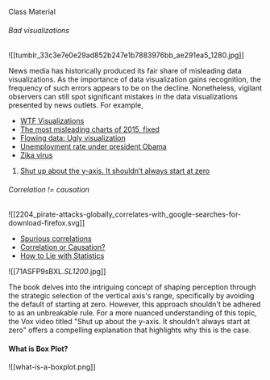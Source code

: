 Class Material 

###### Bad visualizations

![[tumblr_33c3e7e0e29ad852b247e1b7883976bb_ae291ea5_1280.jpg]]


News media has historically produced its fair share of misleading data visualizations. As the importance of data visualization gains recognition, the frequency of such errors appears to be on the decline. Nonetheless, vigilant observers can still spot significant mistakes in the data visualizations presented by news outlets. For example,

- [WTF Visualizations](http://viz.wtf/)
- [The most misleading charts of 2015, fixed](http://qz.com/580859/the-most-misleading-charts-of-2015-fixed/)
- [Flowing data: Ugly visualization](http://flowingdata.com/category/visualization/ugly-visualization/)
- [Unemployment rate under president Obama](http://flowingdata.com/2011/12/12/fox-news-still-makes-awesome-charts/)
- [Zika virus](https://twitter.com/NickatFP/status/765035980759797760/photo/1)
1. [Shut up about the y-axis. It shouldn’t always start at zero](https://www.youtube.com/watch?v=14VYnFhBKcY)


######  Correlation != causation

![[2204_pirate-attacks-globally_correlates-with_google-searches-for-download-firefox.svg]]

- [Spurious correlations](http://www.tylervigen.com/spurious-correlations)
- [Correlation or Causation?](http://www.bloomberg.com/bw/magazine/correlation-or-causation-12012011-gfx.html)
- [How to Lie with Statistics](http://www.amazon.com/How-Lie-Statistics-Darrell-Huff/dp/0393310728)

![[71ASFP9sBXL._SL1200_.jpg]]


The book delves into the intriguing concept of shaping perception through the strategic selection of the vertical axis's range, specifically by avoiding the default of starting at zero. However, this approach shouldn't be adhered to as an unbreakable rule. For a more nuanced understanding of this topic, the Vox video titled "Shut up about the y-axis. It shouldn’t always start at zero" offers a compelling explanation that highlights why this is the case.




#### What is Box Plot?


![[what-is-a-boxplot.png]]
